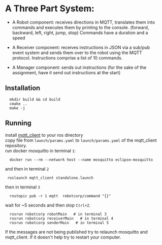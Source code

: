 # A Three Part System:

- A Robot component: receives directions in MQTT, translates them into commands and executes them by printing to the console. (forward, backward, left, right, jump, stop)
Commands have a duration and a speed

- A Receiver component: receives instructions in JSON via a sub/pub event system and sends them over to the robot using  the MQTT protocol.
Instructions comprise a list of 10 commands.

- A Manager component: sends out instructions (for the sake of the assignment, have it send out instructions at the start)

## Installation
```
  mkdir build && cd build  
  cmake .. 
  make -j
```  

## Running
install [mqtt_client](https://github.com/ika-rwth-aachen/mqtt_client) to your ros directory  
copy file from `launch/params.yaml` to `launch/params.yaml` of the mqtt_client repository.  
run docker mosquitto in terminal `1`:  
```
  docker run --rm --network host --name mosquitto eclipse-mosquitto
``` 
and then in terminal `2` 
 ``` 
  roslaunch mqtt_client standalone.launch 
```
then in terminal `3` 
```
  rostopic pub -r 1 mqtt  robotcorp/command "{}"
```
wait for ~5 seconds and then stop `Ctrl+Z`. 
```
  rosrun robotcorp robotMain   # in terminal 3
  rosrun robotcorp receiverMain   # in terminal 4  
  rosrun robotcorp senderMain   # in terminal 5 
```

If the messages are not being published try to relaunch mosquitto and mqtt_client. If it doesn't help try to restart your computer.
